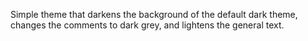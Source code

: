Simple theme that darkens the background of the default dark theme, changes the comments to dark grey, and lightens the general text.
